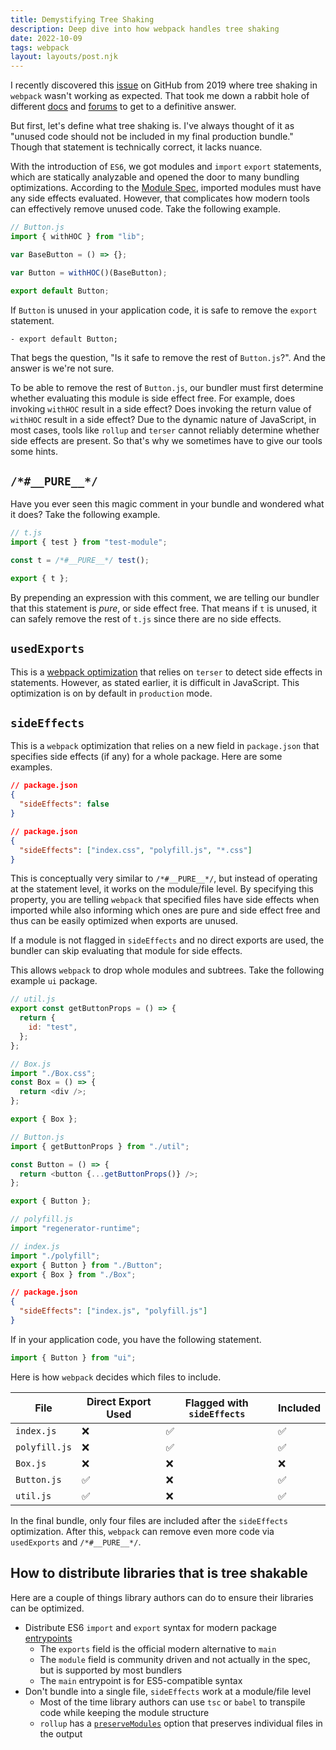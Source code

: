 ```yaml
---
title: Demystifying Tree Shaking
description: Deep dive into how webpack handles tree shaking
date: 2022-10-09
tags: webpack
layout: layouts/post.njk
---
```


I recently discovered this [issue](https://github.com/webpack/webpack/issues/9337) on GitHub from 2019 where tree shaking in `webpack` wasn't working as expected. That took me down a rabbit hole of different [docs](https://webpack.js.org/guides/tree-shaking/) and [forums](https://stackoverflow.com/questions/55339256/tree-shaking-with-rollup) to get to a definitive answer.

But first, let's define what tree shaking is. I've always thought of it as "unused code should not be included in my final production bundle." Though that statement is technically correct, it lacks nuance.

With the introduction of `ES6`, we got modules and `import` `export` statements, which are statically analyzable and opened the door to many bundling optimizations. According to the [Module Spec](https://262.ecma-international.org/6.0/#sec-moduleevaluation), imported modules must have any side effects evaluated. However, that complicates how modern tools can effectively remove unused code. Take the following example.

```js
// Button.js
import { withHOC } from "lib";

var BaseButton = () => {};

var Button = withHOC()(BaseButton);

export default Button;
```

If `Button` is unused in your application code, it is safe to remove the `export` statement.

```diff-js
- export default Button;
```

That begs the question, "Is it safe to remove the rest of `Button.js`?". And the answer is we're not sure.

To be able to remove the rest of `Button.js`, our bundler must first determine whether evaluating this module is side effect free. For example, does invoking `withHOC` result in a side effect? Does invoking the return value of `withHOC` result in a side effect? Due to the dynamic nature of JavaScript, in most cases, tools like `rollup` and `terser` cannot reliably determine whether side effects are present. So that's why we sometimes have to give our tools some hints.

## `/*#__PURE__*/`

Have you ever seen this magic comment in your bundle and wondered what it does? Take the following example.

```js
// t.js
import { test } from "test-module";

const t = /*#__PURE__*/ test();

export { t };
```

By prepending an expression with this comment, we are telling our bundler that this statement is _pure_, or side effect free. That means if `t` is unused, it can safely remove the rest of `t.js` since there are no side effects.

## `usedExports`

This is a [webpack optimization](https://webpack.js.org/configuration/optimization/#optimizationusedexports) that relies on `terser` to detect side effects in statements. However, as stated earlier, it is difficult in JavaScript. This optimization is on by default in `production` mode.

## `sideEffects`

This is a `webpack` optimization that relies on a new field in `package.json` that specifies side effects (if any) for a whole package. Here are some examples.

```json
// package.json
{
  "sideEffects": false
}
```

```json
// package.json
{
  "sideEffects": ["index.css", "polyfill.js", "*.css"]
}
```

This is conceptually very similar to `/*#__PURE__*/`, but instead of operating at the statement level, it works on the module/file level. By specifying this property, you are telling `webpack` that specified files have side effects when imported while also informing which ones are pure and side effect free and thus can be easily optimized when exports are unused.

If a module is not flagged in `sideEffects` and no direct exports are used, the bundler can skip evaluating that module for side effects.

This allows `webpack` to drop whole modules and subtrees. Take the following example `ui` package.

```js
// util.js
export const getButtonProps = () => {
  return {
    id: "test",
  };
};
```

```js
// Box.js
import "./Box.css";
const Box = () => {
  return <div />;
};

export { Box };
```

```js
// Button.js
import { getButtonProps } from "./util";

const Button = () => {
  return <button {...getButtonProps()} />;
};

export { Button };
```

```js
// polyfill.js
import "regenerator-runtime";
```

```js
// index.js
import "./polyfill";
export { Button } from "./Button";
export { Box } from "./Box";
```

```json
// package.json
{
  "sideEffects": ["index.js", "polyfill.js"]
}
```

If in your application code, you have the following statement.

```js
import { Button } from "ui";
```

Here is how `webpack` decides which files to include.

| File          | Direct Export Used | Flagged with `sideEffects` | Included |
| ------------- | ------------------ | -------------------------- | -------- |
| `index.js`    | ❌                 | ✅                         | ✅       |
| `polyfill.js` | ❌                 | ✅                         | ✅       |
| `Box.js`      | ❌                 | ❌                         | ❌       |
| `Button.js`   | ✅                 | ❌                         | ✅       |
| `util.js`     | ✅                 | ❌                         | ✅       |

In the final bundle, only four files are included after the `sideEffects` optimization. After this, `webpack` can remove even more code via `usedExports` and `/*#__PURE__*/`.

## How to distribute libraries that is tree shakable

Here are a couple of things library authors can do to ensure their libraries can be optimized.

- Distribute ES6 `import` and `export` syntax for modern package [entrypoints](https://nodejs.org/api/packages.html#package-entry-points)
  - The `exports` field is the official modern alternative to `main`
  - The `module` field is community driven and not actually in the spec, but is supported by most bundlers
  - The `main` entrypoint is for ES5-compatible syntax
- Don't bundle into a single file, `sideEffects` work at a module/file level
  - Most of the time library authors can use `tsc` or `babel` to transpile code while keeping the module structure
  - `rollup` has a [`preserveModules`](https://rollupjs.org/guide/en/#outputpreservemodules) option that preserves individual files in the output
